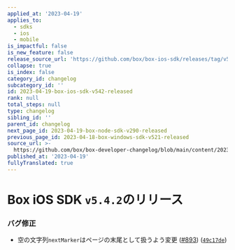```yaml
---
applied_at: '2023-04-19'
applies_to:
  - sdks
  - ios
  - mobile
is_impactful: false
is_new_feature: false
release_source_url: 'https://github.com/box/box-ios-sdk/releases/tag/v5.4.2'
collapse: true
is_index: false
category_id: changelog
subcategory_id: ''
id: 2023-04-19-box-ios-sdk-v542-released
rank: null
total_steps: null
type: changelog
sibling_id: ''
parent_id: changelog
next_page_id: 2023-04-19-box-node-sdk-v290-released
previous_page_id: 2023-04-18-box-windows-sdk-v521-released
source_url: >-
  https://github.com/box/box-developer-changelog/blob/main/content/2023/04-19-box-ios-sdk-v542-released.md
published_at: '2023-04-19'
fullyTranslated: true
---
```

# Box iOS SDK `v5.4.2`のリリース

### バグ修正

* 空の文字列`nextMarker`はページの末尾として扱うよう変更 ([#893][1]) ([`49c17de`][2])

[1]: https://github.com/box/box-ios-sdk/issues/893

[2]: https://github.com/box/box-ios-sdk/commit/49c17de588fcffcd2d151ce9047ebc09965f80ce
